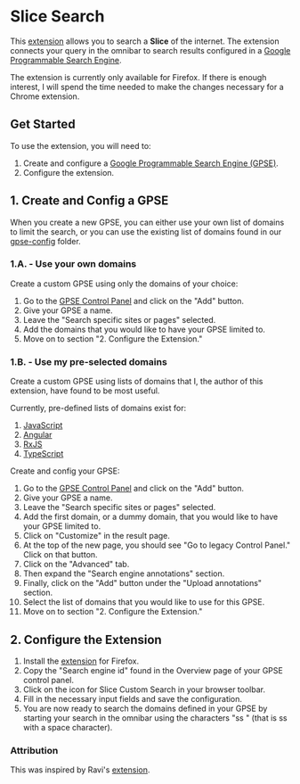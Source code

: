 # Slice Search

This [extension](https://addons.mozilla.org/en-US/firefox/addon/slice-custom-search/) allows you to search a **Slice** of the internet. The extension connects your query in the omnibar to search results configured in a [Google Programmable Search Engine](https://programmablesearchengine.google.com/).

The extension is currently only available for Firefox. If there is enough interest, I will spend the time needed to make the changes necessary for a Chrome extension.

## Get Started

To use the extension, you will need to:
1. Create and configure a [Google Programmable Search Engine (GPSE)](https://developers.google.com/custom-search).
2. Configure the extension.

## 1. Create and Config a GPSE

When you create a new GPSE, you can either use your own list of domains to limit the search, or you can use the existing list of domains found in our [gpse-config](./gpse-config) folder.

### 1.A. - Use your own domains

Create a custom GPSE using only the domains of your choice:

1. Go to the [GPSE Control Panel](https://programmablesearchengine.google.com/controlpanel/all) and click on the "Add" button.
2. Give your GPSE a name.
3. Leave the "Search specific sites or pages" selected.
4. Add the domains that you would like to have your GPSE limited to.
5. Move on to section "2. Configure the Extension."

### 1.B. - Use my pre-selected domains

Create a custom GPSE using lists of domains that I, the author of this extension, have found to be most useful.

Currently, pre-defined lists of domains exist for:
1. [JavaScript](./gpse-config/js-annotations.tsv)
2. [Angular](./gpse-config/ng-annotations.tsv)
3. [RxJS](./gpse-config/rx-annotations.tsv)
4. [TypeScript](./gpse-config/ts-annotations.tsv)

Create and config your GPSE:

1. Go to the [GPSE Control Panel](https://programmablesearchengine.google.com/controlpanel/all) and click on the "Add" button.
2. Give your GPSE a name.
3. Leave the "Search specific sites or pages" selected.
4. Add the first domain, or a dummy domain, that you would like to have your GPSE limited to.
5. Click on "Customize" in the result page.
6. At the top of the new page, you should see "Go to legacy Control Panel." Click on that button.
7. Click on the "Advanced" tab.
8. Then expand the "Search engine annotations" section.
9. Finally, click on the "Add" button under the "Upload annotations" section.
10. Select the list of domains that you would like to use for this GPSE.
11. Move on to section "2. Configure the Extension."

## 2. Configure the Extension

1. Install the [extension](https://addons.mozilla.org/en-US/firefox/addon/slice-custom-search/) for Firefox.
2. Copy the "Search engine id" found in the Overview page of your GPSE control panel.
3. Click on the icon for Slice Custom Search in your browser toolbar.
4. Fill in the necessary input fields and save the configuration.
5. You are now ready to search the domains defined in your GPSE by starting your search in the omnibar using the characters "ss " (that is ss with a space character).

### Attribution

This was inspired by Ravi's [extension](https://github.com/rsins/ravi-firefox-custom-search-engines).
